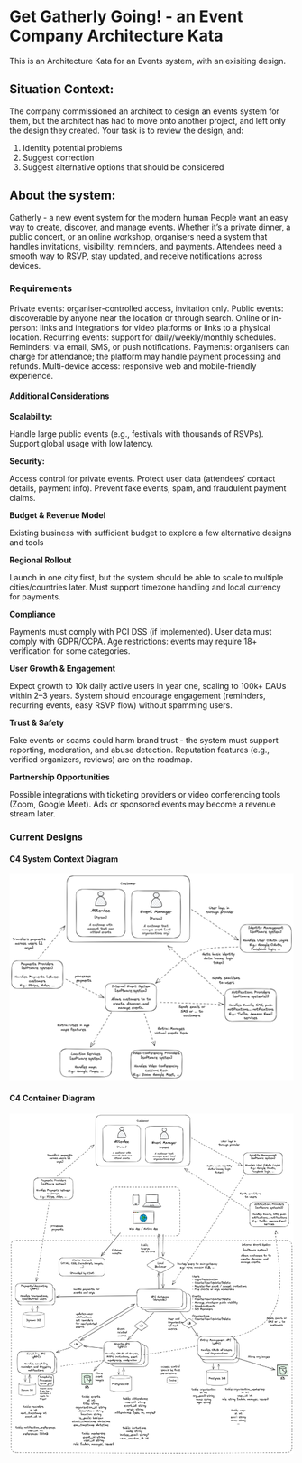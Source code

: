 # Get Gatherly Going! - an Event Company Architecture Kata

This is an Architecture Kata for an Events system, with an exisiting design.

## Situation Context:

The company commissioned an architect to design an events system for them, but the architect has
had to move onto another project, and left only the design they created.
Your task is to review the design, and:

1. Identity potential problems
2. Suggest correction
3. Suggest alternative options that should be considered

## About the system:

Gatherly - a new event system for the modern human
People want an easy way to create, discover, and manage events. 
Whether it’s a private dinner, a public concert, or an online workshop, organisers need a system 
that handles invitations, visibility, reminders, and payments. Attendees need a smooth way to RSVP, 
stay updated, and receive notifications across devices.

### Requirements
Private events: organiser-controlled access, invitation only.
Public events: discoverable by anyone near the location or through search.
Online or in-person: links and integrations for video platforms or links to a physical location.
Recurring events: support for daily/weekly/monthly schedules.
Reminders: via email, SMS, or push notifications.
Payments: organisers can charge for attendance; the platform may handle payment processing and refunds.
Multi-device access: responsive web and mobile-friendly experience.


#### Additional Considerations
**Scalability:**

Handle large public events (e.g., festivals with thousands of RSVPs).
Support global usage with low latency.

**Security:**

Access control for private events.
Protect user data (attendees’ contact details, payment info).
Prevent fake events, spam, and fraudulent payment claims.

**Budget & Revenue Model**

Existing business with sufficient budget to explore a few alternative designs and tools


**Regional Rollout**

Launch in one city first, but the system should be able to scale to multiple cities/countries later.
Must support timezone handling and local currency for payments.


**Compliance**

Payments must comply with PCI DSS (if implemented).
User data must comply with GDPR/CCPA.
Age restrictions: events may require 18+ verification for some categories.


**User Growth & Engagement**

Expect growth to 10k daily active users in year one, scaling to 100k+ DAUs within 2–3 years.
System should encourage engagement (reminders, recurring events, easy RSVP flow) without spamming users.


**Trust & Safety**

Fake events or scams could harm brand trust - the system must support reporting, moderation, and abuse detection.
Reputation features (e.g., verified organizers, reviews) are on the roadmap.


**Partnership Opportunities**

Possible integrations with ticketing providers or video conferencing tools (Zoom, Google Meet).
Ads or sponsored events may become a revenue stream later.

### Current Designs

#### C4 System Context Diagram

![c4-system_context_diagram.png](images/c4-system_context_diagram.png)


#### C4 Container Diagram

![c4-container_diagram.png](images/c4-container_diagram.png)
